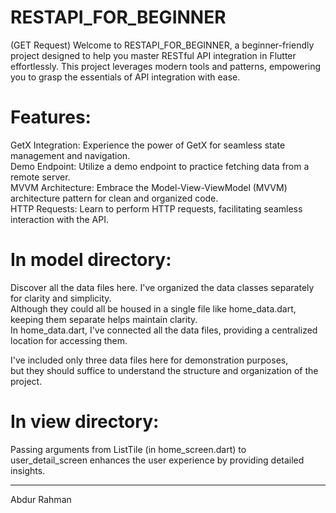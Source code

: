 
# RESTAPI_FOR_BEGINNER
(GET Request)
Welcome to RESTAPI_FOR_BEGINNER, a beginner-friendly project designed to help you master RESTful API integration in Flutter effortlessly. This project leverages modern tools and patterns, empowering you to grasp the essentials of API integration with ease.

# Features:
GetX Integration: Experience the power of GetX for seamless state management and navigation.<br>
Demo Endpoint: Utilize a demo endpoint to practice fetching data from a remote server.<br>
MVVM Architecture: Embrace the Model-View-ViewModel (MVVM) architecture pattern for clean and organized code.<br>
HTTP Requests: Learn to perform HTTP requests, facilitating seamless interaction with the API.

# In model directory:
Discover all the data files here.
I've organized the data classes separately for clarity and simplicity. <br>
Although they could all be housed in a single file like home_data.dart, keeping them separate helps maintain clarity.<br> In home_data.dart, I've connected all the data files, providing a centralized location for accessing them.

I've included only three data files here for demonstration purposes, <br>but they should suffice to understand the structure and organization of the project.

# In view directory:
Passing arguments from ListTile (in home_screen.dart) to user_detail_screen enhances the user experience by providing detailed insights.

____

Abdur Rahman
